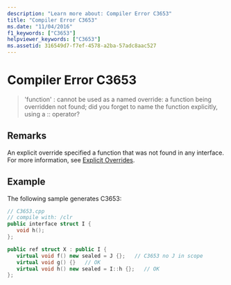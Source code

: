 ```yaml
---
description: "Learn more about: Compiler Error C3653"
title: "Compiler Error C3653"
ms.date: "11/04/2016"
f1_keywords: ["C3653"]
helpviewer_keywords: ["C3653"]
ms.assetid: 316549d7-f7ef-4578-a2ba-57adc8aac527
---
```

# Compiler Error C3653

> 'function' : cannot be used as a named override: a function being overridden not found; did you forget to name the function explicitly, using a :: operator?

## Remarks

An explicit override specified a function that was not found in any interface. For more information, see [Explicit Overrides](../../extensions/explicit-overrides-cpp-component-extensions.md).

## Example

The following sample generates C3653:

```cpp
// C3653.cpp
// compile with: /clr
public interface struct I {
   void h();
};

public ref struct X : public I {
   virtual void f() new sealed = J {};   // C3653 no J in scope
   virtual void g() {}   // OK
   virtual void h() new sealed = I::h {};   // OK
};
```
